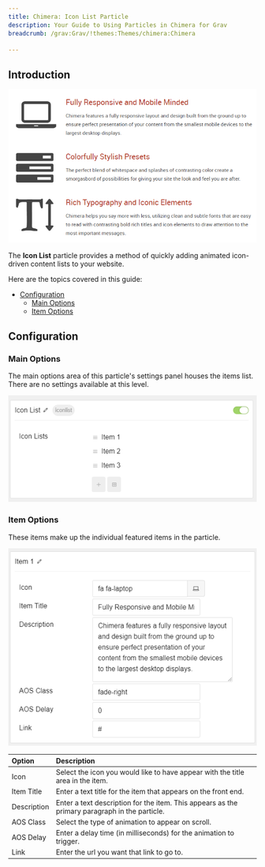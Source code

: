 ```yaml
---
title: Chimera: Icon List Particle
description: Your Guide to Using Particles in Chimera for Grav
breadcrumb: /grav:Grav/!themes:Themes/chimera:Chimera

---
```


## Introduction

![](assets/particle_iconlist1.png)

The **Icon List** particle provides a method of quickly adding animated icon-driven content lists to your website.

Here are the topics covered in this guide:

* [Configuration](#configuration)
    - [Main Options](#main-options)
    - [Item Options](#item-options)

## Configuration

### Main Options 

The main options area of this particle's settings panel houses the items list. There are no settings available at this level.

![](assets/particle_iconlist2.png)

### Item Options

These items make up the individual featured items in the particle.

![](assets/particle_iconlist3.png)

| Option      | Description                                                                                   |
| :-----      | :-----                                                                                        |
| Icon        | Select the icon you would like to have appear with the title area in the item.                |
| Item Title  | Enter a text title for the item that appears on the front end.                                |
| Description | Enter a text description for the item. This appears as the primary paragraph in the particle. |
| AOS Class   | Select the type of animation to appear on scroll.                                             |
| AOS Delay   | Enter a delay time (in milliseconds) for the animation to trigger.                            |
| Link        | Enter the url you want that link to go to.                                                    |
